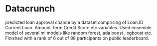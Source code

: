 # Datacrunch
predicted loan approval chance by a dataset comprising of Loan.ID Current.Loan .Amount Term Credit.Score etc variables. Used ensemble model of several ml models like random forest, ada boost , xgboost etc. Finished with a rank of 6 out of 88 participants on public leaderboard.
